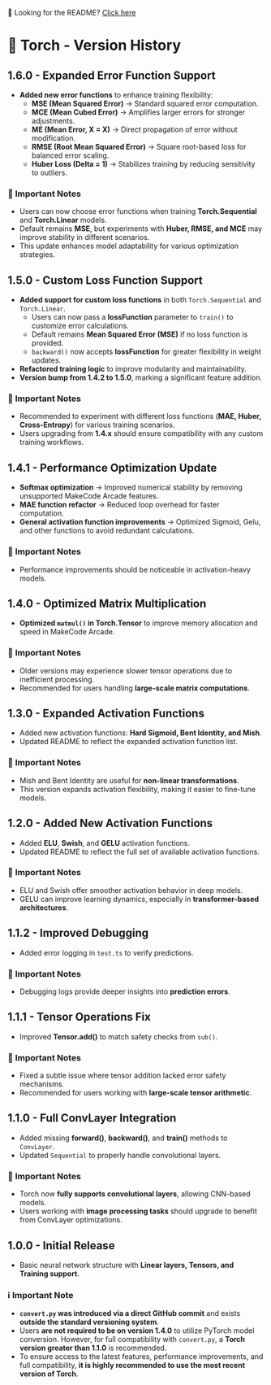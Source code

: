  📌 Looking for the README? [Click here](https://github.com/killercraft-thecoder/makecode-torch/blob/master/README.md)

# 🔄 Torch - Version History

## **1.6.0** - Expanded Error Function Support  
- **Added new error functions** to enhance training flexibility:  
  - **MSE (Mean Squared Error)** → Standard squared error computation.  
  - **MCE (Mean Cubed Error)** → Amplifies larger errors for stronger adjustments.  
  - **ME (Mean Error, X = X)** → Direct propagation of error without modification.  
  - **RMSE (Root Mean Squared Error)** → Square root-based loss for balanced error scaling.  
  - **Huber Loss (Delta = 1)** → Stabilizes training by reducing sensitivity to outliers.  

### 🔹 **Important Notes**  
- Users can now choose error functions when training **Torch.Sequential** and **Torch.Linear** models.  
- Default remains **MSE**, but experiments with **Huber, RMSE, and MCE** may improve stability in different scenarios.  
- This update enhances model adaptability for various optimization strategies.  

## **1.5.0** - Custom Loss Function Support  
- **Added support for custom loss functions** in both `Torch.Sequential` and `Torch.Linear`.  
  - Users can now pass a **lossFunction** parameter to `train()` to customize error calculations.  
  - Default remains **Mean Squared Error (MSE)** if no loss function is provided.  
  - `backward()` now accepts **lossFunction** for greater flexibility in weight updates.  
- **Refactored training logic** to improve modularity and maintainability.  
- **Version bump from 1.4.2 to 1.5.0**, marking a significant feature addition.  

### 🔹 **Important Notes**  
- Recommended to experiment with different loss functions (**MAE, Huber, Cross-Entropy**) for various training scenarios.  
- Users upgrading from **1.4.x** should ensure compatibility with any custom training workflows.  

## **1.4.1** - Performance Optimization Update  
- **Softmax optimization** → Improved numerical stability by removing unsupported MakeCode Arcade features.  
- **MAE function refactor** → Reduced loop overhead for faster computation.  
- **General activation function improvements** → Optimized Sigmoid, Gelu, and other functions to avoid redundant calculations.  

### 🔹 **Important Notes**  
- Performance improvements should be noticeable in activation-heavy models.   

## **1.4.0** - Optimized Matrix Multiplication  
- **Optimized `matmul()` in Torch.Tensor** to improve memory allocation and speed in MakeCode Arcade.  

### 🔹 **Important Notes**  
- Older versions may experience slower tensor operations due to inefficient processing.  
- Recommended for users handling **large-scale matrix computations**.  

## **1.3.0** - Expanded Activation Functions  
- Added new activation functions: **Hard Sigmoid, Bent Identity, and Mish**.  
- Updated README to reflect the expanded activation function list.  

### 🔹 **Important Notes**  
- Mish and Bent Identity are useful for **non-linear transformations**.  
- This version expands activation flexibility, making it easier to fine-tune models.  

## **1.2.0** - Added New Activation Functions  
- Added **ELU**, **Swish**, and **GELU** activation functions.  
- Updated README to reflect the full set of available activation functions.  

### 🔹 **Important Notes**  
- ELU and Swish offer smoother activation behavior in deep models.  
- GELU can improve learning dynamics, especially in **transformer-based architectures**.  

## **1.1.2** - Improved Debugging  
- Added error logging in `test.ts` to verify predictions.  

### 🔹 **Important Notes**  
- Debugging logs provide deeper insights into **prediction errors**.  

## **1.1.1** - Tensor Operations Fix  
- Improved **Tensor.add()** to match safety checks from `sub()`.  

### 🔹 **Important Notes**  
- Fixed a subtle issue where tensor addition lacked error safety mechanisms.  
- Recommended for users working with **large-scale tensor arithmetic**.  

## **1.1.0** - Full ConvLayer Integration  
- Added missing **forward()**, **backward()**, and **train()** methods to `ConvLayer`.  
- Updated `Sequential` to properly handle convolutional layers.  

### 🔹 **Important Notes**  
- Torch now **fully supports convolutional layers**, allowing CNN-based models.  
- Users working with **image processing tasks** should upgrade to benefit from ConvLayer optimizations.  

## **1.0.0** - Initial Release  
- Basic neural network structure with **Linear layers, Tensors, and Training support**.  

### ℹ️ **Important Note**  
- **`convert.py` was introduced via a direct GitHub commit** and exists **outside the standard versioning system**.  
- Users **are not required to be on version 1.4.0** to utilize PyTorch model conversion. However, for full compatibility with `convert.py`, a **Torch version greater than 1.1.0** is recommended.  
- To ensure access to the latest features, performance improvements, and full compatibility, **it is highly recommended to use the most recent version of Torch**.  
